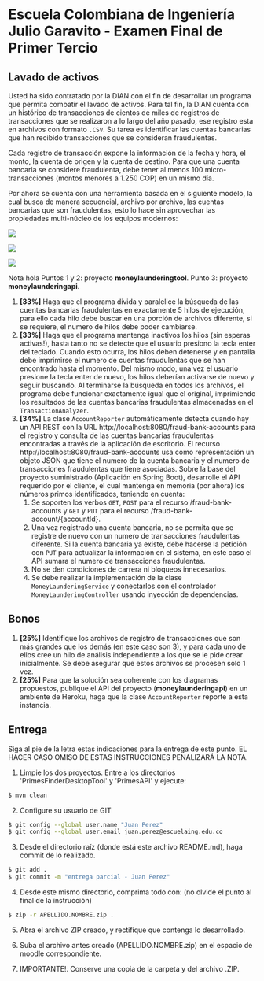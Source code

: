 # Escuela Colombiana de Ingeniería Julio Garavito - Examen Final de Primer Tercio

## Lavado de activos

Usted ha sido contratado por la DIAN con el fin de desarrollar un programa que permita combatir el lavado de activos. Para tal fin, la DIAN cuenta con un histórico de transacciones de cientos de miles de registros de transacciones que se realizaron a lo largo del año pasado, ese registro esta en archivos con formato `.CSV`. Su tarea es identificar las cuentas bancarias que han recibido transacciones que se consideran fraudulentas.

Cada registro de transacción expone la información de la fecha y hora, el monto, la cuenta de origen y la cuenta de destino. Para que una cuenta bancaria se considere fraudulenta, debe tener al menos 100 micro-transacciones (montos menores a 1.250 COP) en un mismo día.

Por ahora se cuenta con una herramienta basada en el siguiente modelo, la cual busca de manera secuencial, archivo por archivo, las cuentas bancarias que son fraudulentas, esto lo hace sin aprovechar las propiedades multi-núcleo de los equipos modernos:

![](images/classes.png)

![](images/components.png)

![](images/deployment.png)

Nota hola
Puntos 1 y 2: proyecto **moneylaunderingtool**. Punto 3: proyecto **moneylaunderingapi**.

1. **[33%]** Haga que el programa divida y paralelice la búsqueda de las cuentas bancarias fraudulentas en exactamente 5 hilos de ejecución, para ello cada hilo debe buscar en una porción de archivos diferente, si se requiere, el numero de hilos debe poder cambiarse.
2. **[33%]** Haga que el programa mantenga inactivos los hilos (sin esperas activas!), hasta tanto no se detecte que el usuario presiono la tecla enter del teclado. Cuando esto ocurra, los hilos deben detenerse y en pantalla debe imprimirse el numero de cuentas fraudulentas que se han encontrado hasta el momento. Del mismo modo, una vez el usuario presione la tecla enter de nuevo, los hilos deberían activarse de nuevo y seguir buscando. Al terminarse la búsqueda en todos los archivos, el programa debe funcionar exactamente igual que el original, imprimiendo los resultados de las cuentas bancarias fraudulentas almacenadas en el `TransactionAnalyzer`.	
3. **[34%]** La clase `AccountReporter` automáticamente detecta cuando hay un API REST con la URL http://localhost:8080/fraud-bank-accounts para el registro y consulta de las cuentas bancarias fraudulentas encontradas a través de la aplicación de escritorio. El recurso http://localhost:8080/fraud-bank-accounts usa como representación un objeto JSON que tiene el numero de la cuenta bancaria y el numero de transacciones fraudulentas que tiene asociadas. Sobre la base del proyecto suministrado (Aplicación en Spring Boot), desarrolle el API requerido por el cliente, el cual mantenga en memoria (por ahora) los números primos identificados, teniendo en cuenta:
	1. Se soporten los verbos `GET`, `POST` para el recurso /fraud-bank-accounts y `GET` y `PUT` para el recurso /fraud-bank-account/{accountId}.
	2. Una vez registrado una cuenta bancaria, no se permita que se registre de nuevo con un numero de transacciones fraudulentas diferente. Si la cuenta bancaria ya existe, debe hacerse la petición con `PUT` para actualizar la información en el sistema, en este caso el API sumara el numero de transacciones fraudulentas.
	3. No se den condiciones de carrera ni bloqueos innecesarios.
	4. Se debe realizar la implementación de la clase `MoneyLaunderingService` y conectarlos con el controlador `MoneyLaunderingController` usando inyección de dependencias.

## Bonos

1. **[25%]** Identifique los archivos de registro de transacciones que son más grandes que los demás (en este caso son 3), y para cada uno de ellos cree un hilo de análisis independiente a los que se le pide crear inicialmente. Se debe asegurar que estos archivos se procesen solo 1 vez.
2. **[25%]** Para que la solución sea coherente con los diagramas propuestos, publique el API del proyecto (**moneylaunderingapi**) en un ambiente de Heroku, haga que la clase `AccountReporter` reporte a esta instancia.

## Entrega

Siga al pie de la letra estas indicaciones para la entrega de este punto. EL HACER CASO OMISO DE ESTAS INSTRUCCIONES PENALIZARÁ LA NOTA.

1. Limpie los dos proyectos. Entre a los directorios 'PrimesFinderDesktopTool' y 'PrimesAPI' y ejecute:

```bash
$ mvn clean
```

2. Configure su usuario de GIT

```bash
$ git config --global user.name "Juan Perez"
$ git config --global user.email juan.perez@escuelaing.edu.co
```

3. Desde el directorio raíz (donde está este archivo README.md), haga commit de lo realizado.

```bash
$ git add .
$ git commit -m "entrega parcial - Juan Perez"
```

4. Desde este mismo directorio, comprima todo con: (no olvide el punto al final de la instrucción)

```bash
$ zip -r APELLIDO.NOMBRE.zip .
```

5. Abra el archivo ZIP creado, y rectifique que contenga lo desarrollado.

6. Suba el archivo antes creado (APELLIDO.NOMBRE.zip) en el espacio de moodle correspondiente.

7. IMPORTANTE!. Conserve una copia de la carpeta y del archivo .ZIP.